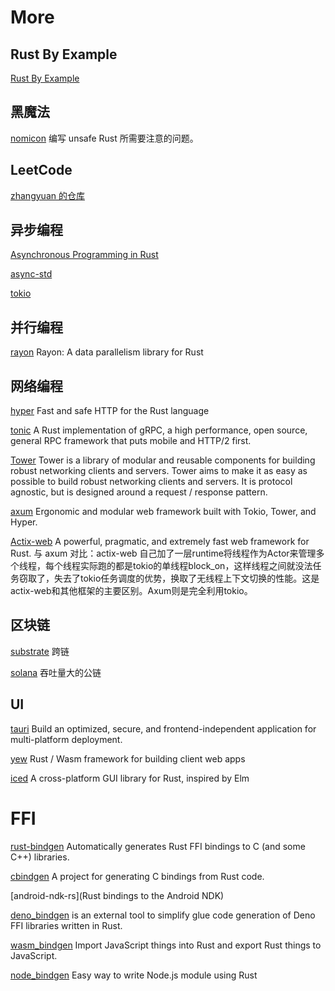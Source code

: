 # More

## Rust By Example

[Rust By Example](https://doc.rust-lang.org/rust-by-example/)

## 黑魔法

[nomicon](https://doc.rust-lang.org/nightly/nomicon/) 编写 unsafe Rust 所需要注意的问题。

## LeetCode

[zhangyuan 的仓库](https://github.com/zhangyuang/leetcode)

## 异步编程

[Asynchronous Programming in Rust](https://rust-lang.github.io/async-book/) 

[async-std](https://book.async.rs/) 

[tokio](https://tokio.rs/) 

## 并行编程

[rayon](https://github.com/rayon-rs/rayon) Rayon: A data parallelism library for Rust

## 网络编程

[hyper](https://hyper.rs/)
Fast and safe HTTP for the Rust language

[tonic](https://docs.rs/tonic/latest/tonic/)
A Rust implementation of gRPC, a high performance, open source, general RPC framework that puts mobile and HTTP/2 first.

[Tower](https://github.com/tower-rs/tower)
Tower is a library of modular and reusable components for building robust networking clients and servers. Tower aims to make it as easy as possible to build robust networking clients and servers. It is protocol agnostic, but is designed around a request / response pattern.

[axum](https://github.com/tokio-rs/axum)
Ergonomic and modular web framework built with Tokio, Tower, and Hyper.

[Actix-web](https://actix.rs/)
A powerful, pragmatic, and extremely fast web framework for Rust.
与 axum 对比：actix-web 自己加了一层runtime将线程作为Actor来管理多个线程，每个线程实际跑的都是tokio的单线程block_on，这样线程之间就没法任务窃取了，失去了tokio任务调度的优势，换取了无线程上下文切换的性能。这是actix-web和其他框架的主要区别。Axum则是完全利用tokio。

## 区块链

[substrate](https://substrate.io) 跨链

[solana](https://solana.com) 吞吐量大的公链

## UI

[tauri](https://tauri.app/) Build an optimized, secure, and frontend-independent application for multi-platform deployment.

[yew](https://github.com/yewstack/yew) Rust / Wasm framework for building client web apps

[iced](https://github.com/iced-rs/iced) A cross-platform GUI library for Rust, inspired by Elm

# FFI

[rust-bindgen](https://github.com/rust-lang/rust-bindgen) Automatically generates Rust FFI bindings to C (and some C++) libraries.

[cbindgen](https://github.com/eqrion/cbindgen) A project for generating C bindings from Rust code.

[android-ndk-rs](Rust bindings to the Android NDK)

[deno_bindgen](https://github.com/littledivy/deno_bindgen) is an external tool to simplify glue code generation of Deno FFI libraries written in Rust.

[wasm_bindgen](https://github.com/rustwasm/wasm-bindgen) Import JavaScript things into Rust and export Rust things to JavaScript.

[node_bindgen](https://github.com/infinyon/node-bindgen) Easy way to write Node.js module using Rust
